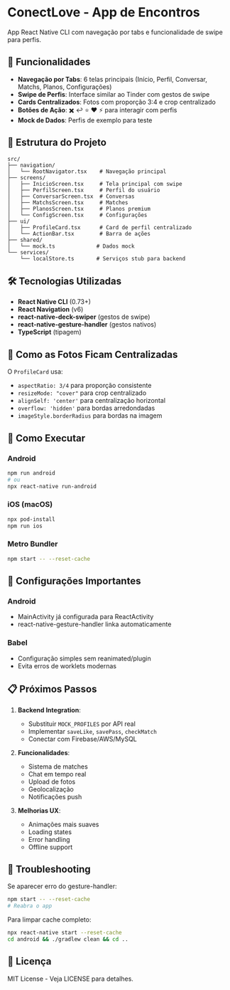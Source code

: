 # ConectLove - App de Encontros

App React Native CLI com navegação por tabs e funcionalidade de swipe para perfis.

## 🚀 Funcionalidades

- **Navegação por Tabs**: 6 telas principais (Início, Perfil, Conversar, Matchs, Planos, Configurações)
- **Swipe de Perfis**: Interface similar ao Tinder com gestos de swipe
- **Cards Centralizados**: Fotos com proporção 3:4 e crop centralizado
- **Botões de Ação**: ✖️ ↩️ ⭐ ❤️ ⚡ para interagir com perfis
- **Mock de Dados**: Perfis de exemplo para teste

## 📱 Estrutura do Projeto

```
src/
├── navigation/
│   └── RootNavigator.tsx    # Navegação principal
├── screens/
│   ├── InicioScreen.tsx     # Tela principal com swipe
│   ├── PerfilScreen.tsx     # Perfil do usuário
│   ├── ConversarScreen.tsx  # Conversas
│   ├── MatchsScreen.tsx     # Matches
│   ├── PlanosScreen.tsx     # Planos premium
│   └── ConfigScreen.tsx     # Configurações
├── ui/
│   ├── ProfileCard.tsx      # Card de perfil centralizado
│   └── ActionBar.tsx        # Barra de ações
├── shared/
│   └── mock.ts             # Dados mock
└── services/
    └── localStore.ts       # Serviços stub para backend
```

## 🛠️ Tecnologias Utilizadas

- **React Native CLI** (0.73+)
- **React Navigation** (v6)
- **react-native-deck-swiper** (gestos de swipe)
- **react-native-gesture-handler** (gestos nativos)
- **TypeScript** (tipagem)

## 🎯 Como as Fotos Ficam Centralizadas

O `ProfileCard` usa:
- `aspectRatio: 3/4` para proporção consistente
- `resizeMode: "cover"` para crop centralizado
- `alignSelf: 'center'` para centralização horizontal
- `overflow: 'hidden'` para bordas arredondadas
- `imageStyle.borderRadius` para bordas na imagem

## 🚀 Como Executar

### Android
```bash
npm run android
# ou
npx react-native run-android
```

### iOS (macOS)
```bash
npx pod-install
npm run ios
```

### Metro Bundler
```bash
npm start -- --reset-cache
```

## 🔧 Configurações Importantes

### Android
- MainActivity já configurada para ReactActivity
- react-native-gesture-handler linka automaticamente

### Babel
- Configuração simples sem reanimated/plugin
- Evita erros de worklets modernas

## 📋 Próximos Passos

1. **Backend Integration**:
   - Substituir `MOCK_PROFILES` por API real
   - Implementar `saveLike`, `savePass`, `checkMatch`
   - Conectar com Firebase/AWS/MySQL

2. **Funcionalidades**:
   - Sistema de matches
   - Chat em tempo real
   - Upload de fotos
   - Geolocalização
   - Notificações push

3. **Melhorias UX**:
   - Animações mais suaves
   - Loading states
   - Error handling
   - Offline support

## 🐛 Troubleshooting

Se aparecer erro do gesture-handler:
```bash
npm start -- --reset-cache
# Reabra o app
```

Para limpar cache completo:
```bash
npx react-native start --reset-cache
cd android && ./gradlew clean && cd ..
```

## 📄 Licença

MIT License - Veja LICENSE para detalhes.
